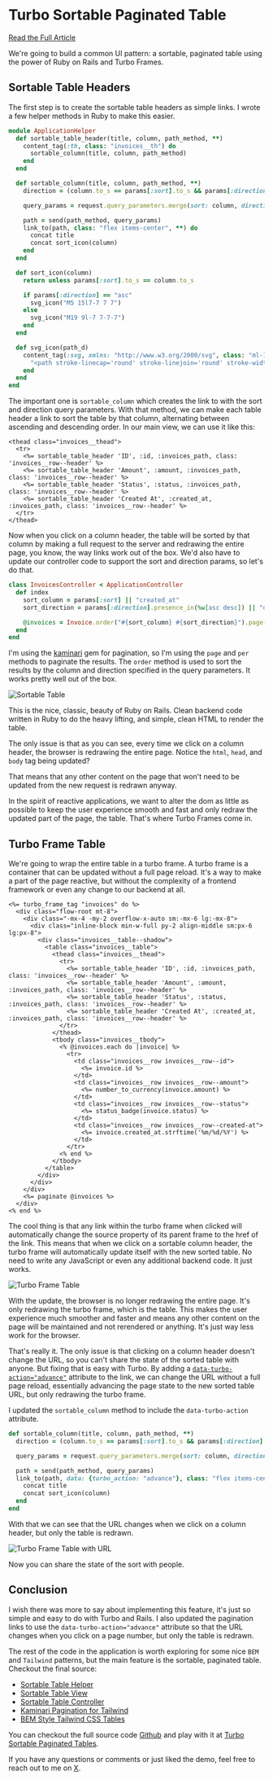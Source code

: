 # Turbo Sortable Paginated Table

[Read the Full Article](https://code.avi.nyc/turbo-sortable-paginated-tables)

We're going to build a common UI pattern: a sortable, paginated table using the power of Ruby on Rails and Turbo Frames.

## Sortable Table Headers

The first step is to create the sortable table headers as simple links. I wrote a few helper methods in Ruby to make this easier.

```ruby
module ApplicationHelper
  def sortable_table_header(title, column, path_method, **)
    content_tag(:th, class: "invoices__th") do
      sortable_column(title, column, path_method)
    end
  end

  def sortable_column(title, column, path_method, **)
    direction = (column.to_s == params[:sort].to_s && params[:direction] == "asc") ? "desc" : "asc"

    query_params = request.query_parameters.merge(sort: column, direction: direction)

    path = send(path_method, query_params)
    link_to(path, class: "flex items-center", **) do
      concat title
      concat sort_icon(column)
    end
  end

  def sort_icon(column)
    return unless params[:sort].to_s == column.to_s

    if params[:direction] == "asc"
      svg_icon("M5 15l7-7 7 7")
    else
      svg_icon("M19 9l-7 7-7-7")
    end
  end

  def svg_icon(path_d)
    content_tag(:svg, xmlns: "http://www.w3.org/2000/svg", class: "ml-1 inline w-4 h-4", fill: "none", viewBox: "0 0 24 24", stroke: "currentColor") do
      "<path stroke-linecap='round' stroke-linejoin='round' stroke-width='2' d='#{path_d}'></path>".html_safe
    end
  end
end
```

The important one is `sortable_column` which creates the link to with the sort and direction query parameters. With that method, we can make each table header a link to sort the table by that column, alternating between ascending and descending order. In our main view, we can use it like this:

```erb
<thead class="invoices__thead">
  <tr>
    <%= sortable_table_header 'ID', :id, :invoices_path, class: 'invoices__row--header' %>
    <%= sortable_table_header 'Amount', :amount, :invoices_path, class: 'invoices__row--header' %>
    <%= sortable_table_header 'Status', :status, :invoices_path, class: 'invoices__row--header' %>
    <%= sortable_table_header 'Created At', :created_at, :invoices_path, class: 'invoices__row--header' %>
  </tr>
</thead>
```

Now when you click on a column header, the table will be sorted by that column by making a full request to the server and redrawing the entire page, you know, the way links work out of the box. We'd also have to update our controller code to support the sort and direction params, so let's do that.

```ruby
class InvoicesController < ApplicationController
  def index
    sort_column = params[:sort] || "created_at"
    sort_direction = params[:direction].presence_in(%w[asc desc]) || "desc"

    @invoices = Invoice.order("#{sort_column} #{sort_direction}").page(params[:page]).per(10)
  end
end
```

I'm using the [kaminari](https://github.com/kaminari/kaminari) gem for pagination, so I'm using the `page` and `per` methods to paginate the results. The `order` method is used to sort the results by the column and direction specified in the query parameters. It works pretty well out of the box.

![Sortable Table](https://img.avi.nyc/JDjTfTkq+)

This is the nice, classic, beauty of Ruby on Rails. Clean backend code written in Ruby to do the heavy lifting, and simple, clean HTML to render the table. 

The only issue is that as you can see, every time we click on a column header, the browser is redrawing the entire page. Notice the `html`, `head`, and `body` tag being updated? 

That means that any other content on the page that won't need to be updated from the new request is redrawn anyway. 

In the spirit of reactive applications, we want to alter the dom as little as possible to keep the user experience smooth and fast and only redraw the updated part of the page, the table. That's where Turbo Frames come in.

## Turbo Frame Table

We're going to wrap the entire table in a turbo frame. A turbo frame is a container that can be updated without a full page reload. It's a way to make a part of the page reactive, but without the complexity of a frontend framework or even any change to our backend at all.

```erb
<%= turbo_frame_tag "invoices" do %>
  <div class="flow-root mt-8">
    <div class="-mx-4 -my-2 overflow-x-auto sm:-mx-6 lg:-mx-8">
      <div class="inline-block min-w-full py-2 align-middle sm:px-6 lg:px-8">
        <div class="invoices__table--shadow">
          <table class="invoices__table">
            <thead class="invoices__thead">
              <tr>
                <%= sortable_table_header 'ID', :id, :invoices_path, class: 'invoices__row--header' %>
                <%= sortable_table_header 'Amount', :amount, :invoices_path, class: 'invoices__row--header' %>
                <%= sortable_table_header 'Status', :status, :invoices_path, class: 'invoices__row--header' %>
                <%= sortable_table_header 'Created At', :created_at, :invoices_path, class: 'invoices__row--header' %>
              </tr>
            </thead>
            <tbody class="invoices__tbody">
              <% @invoices.each do |invoice| %>
                <tr>
                  <td class="invoices__row invoices__row--id">
                    <%= invoice.id %>
                  </td>
                  <td class="invoices__row invoices__row--amount">
                    <%= number_to_currency(invoice.amount) %>
                  </td>
                  <td class="invoices__row invoices__row--status">
                    <%= status_badge(invoice.status) %>
                  </td>
                  <td class="invoices__row invoices__row--created-at">
                    <%= invoice.created_at.strftime('%m/%d/%Y') %>
                  </td>
                </tr>
              <% end %>
            </tbody>
          </table>
        </div>
      </div>
    </div>
    <%= paginate @invoices %>
  </div>
<% end %>
```

The cool thing is that any link within the turbo frame when clicked will automatically change the source property of its parent frame to the href of the link. This means that when we click on a sortable column header, the turbo frame will automatically update itself with the new sorted table. No need to write any JavaScript or even any additional backend code. It just works.

![Turbo Frame Table](https://img.avi.nyc/4Xf8SQpw+)

With the update, the browser is no longer redrawing the entire page. It's only redrawing the turbo frame, which is the table. This makes the user experience much smoother and faster and means any other content on the page will be maintained and not rerendered or anything. It's just way less work for the browser.

That's really it. The only issue is that clicking on a column header doesn't change the URL, so you can't share the state of the sorted table with anyone. But fixing that is easy with Turbo. By adding a [`data-turbo-action="advance"`](https://turbo.hotwired.dev/handbook/frames#promoting-a-frame-navigation-to-a-page-visit) attribute to the link, we can change the URL without a full page reload, essentially advancing the page state to the new sorted table URL, but only redrawing the turbo frame.

I updated the `sortable_column` method to include the `data-turbo-action` attribute.

```ruby
def sortable_column(title, column, path_method, **)
  direction = (column.to_s == params[:sort].to_s && params[:direction] == "asc") ? "desc" : "asc"

  query_params = request.query_parameters.merge(sort: column, direction: direction)

  path = send(path_method, query_params)
  link_to(path, data: {turbo_action: "advance"}, class: "flex items-center", **) do
    concat title
    concat sort_icon(column)
  end
end
```

With that we can see that the URL changes when we click on a column header, but only the table is redrawn.

![Turbo Frame Table with URL](https://img.avi.nyc/svsXFjlN+)

Now you can share the state of the sort with people.

## Conclusion

I wish there was more to say about implementing this feature, it's just so simple and easy to do with Turbo and Rails. I also updated the pagination links to use the `data-turbo-action="advance"` attribute so that the URL changes when you click on a page number, but only the table is redrawn.

The rest of the code in the application is worth exploring for some nice `BEM` and `Tailwind` patterns, but the main feature is the sortable, paginated table. Checkout the final source:

- [Sortable Table Helper](https://github.com/aviflombaum/turbo-sortable-paginated-tables/blob/main/app/helpers/application_helper.rb)
- [Sortable Table View](https://github.com/aviflombaum/turbo-sortable-paginated-tables/blob/main/app/views/invoices/index.html.erb)
- [Sortable Table Controller](https://github.com/aviflombaum/turbo-sortable-paginated-tables/blob/main/app/controllers/invoices_controller.rb)
- [Kaminari Pagination for Tailwind](https://github.com/aviflombaum/turbo-sortable-paginated-tables/tree/main/app/views/kaminari)
- [BEM Style Tailwind CSS Tables](https://github.com/aviflombaum/turbo-sortable-paginated-tables/blob/main/app/assets/stylesheets/application.tailwind.css#L79-L116)

You can checkout the full source code [Github](https://github.com/aviflombaum/turbo-sortable-paginated-tables) and play with it at [Turbo Sortable Paginated Tables](https://avi.nyc/turbo-sortable-paginated-tables).

If you have any questions or comments or just liked the demo, feel free to reach out to me on [X](https://twitter.com/aviflombaum).
